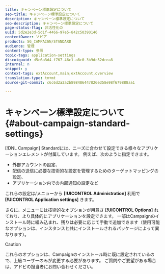 ```yaml
---
title: キャンペーン標準設定について
seo-title: キャンペーン標準設定について
description: キャンペーン標準設定について
seo-description: キャンペーン標準設定について
page-status-flag: 非活性化の
uuid: 5d2e2e3d-5d1f-4466-97e5-842c50390146
contentOwner: ソビア
products: SG_CAMPAIGN/STANDARD
audience: 管理
content-type: 参照
topic-tags: application-settings
discoiquuid: d5c6a3d4-f767-46c1-a8c0-3b9dc52dcea8
internal: n
snippet: y
context-tags: extAccount,main;extAccount,overview
translation-type: tm+mt
source-git-commit: c6c6d2a2a2b898486447826e358e98f679888aa1

---
```



# キャンペーン標準設定について{#about-campaign-standard-settings}

[!DNL Campaign] Standardには、ニーズに合わせて設定できる様々なアプリケーションエレメントが付属しています。 例えば、次のように指定できます。

* 外部アカウントの設定、
* 配信の送信に必要な技術的な設定を管理するためのターゲットマッピングの設定、
* アプリケーション内での内部通知の設定など

これらの設定は/メニューから **[!UICONTROL Administration]** 利用で **[!UICONTROL Application settings]** きます。

さらに、メニューには技術的なオプションが用意さ **[!UICONTROL Options]** れており、より具体的にアプリケーションを設定できます。 一部はCampaignのインストール時に組み込まれ、残りは必要に応じて手動で追加できます（使用可能なオプションは、インスタンスと共にインストールされるパッケージによって異なります）。

>[!CAUTION]
>
>これらのオプションは、Campaignのインストール時に既に設定されているので、上級ユーザーのみが変更する必要があります。 ご質問やご要望がある場合は、アドビの担当者にお問い合わせください。
